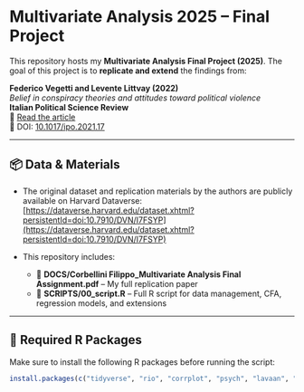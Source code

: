 # Multivariate Analysis 2025 – Final Project

This repository hosts my **Multivariate Analysis Final Project (2025)**. The goal of this project is to **replicate and extend** the findings from:

**Federico Vegetti and Levente Littvay (2022)**  
*Belief in conspiracy theories and attitudes toward political violence*  
**Italian Political Science Review**  
📄 [Read the article](https://www.cambridge.org/core/journals/italian-political-science-review-rivista-italiana-di-scienza-politica/article/belief-in-conspiracy-theories-and-attitudes-toward-political-violence/89835D7B5CD9036BC8717E484D5F4C0B)  
🔗 DOI: [10.1017/ipo.2021.17](https://doi.org/10.1017/ipo.2021.17)

---

## 📦 Data & Materials

- The original dataset and replication materials by the authors are publicly available on Harvard Dataverse:  
  [https://dataverse.harvard.edu/dataset.xhtml?persistentId=doi:10.7910/DVN/I7FSYP](https://dataverse.harvard.edu/dataset.xhtml?persistentId=doi:10.7910/DVN/I7FSYP)

- This repository includes:
  - 📄 **DOCS/Corbellini Filippo_Multivariate Analysis Final Assignment.pdf** – My full replication paper
  - 🧪 **SCRIPTS/00_script.R** – Full R script for data management, CFA, regression models, and extensions

---

## 🔧 Required R Packages

Make sure to install the following R packages before running the script:

```r
install.packages(c("tidyverse", "rio", "corrplot", "psych", "lavaan", "semTools", "texreg"))
